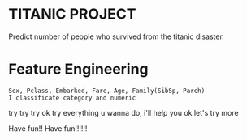 # TITANIC PROJECT
Predict number of people who survived from the titanic disaster.

# Feature Engineering
    Sex, Pclass, Embarked, Fare, Age, Family(SibSp, Parch)
    I classificate category and numeric

try try try
ok try everything u wanna do, i'll help you
ok let's try
more

Have fun!!
Have fun!!!!!!
